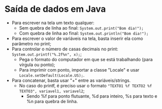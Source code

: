 # Saída de dados em Java

- Para escrever na tela um texto qualquer:
  - Sem quebra de linha ao final: `System.out.print("Bom dia!");`
  - Com quebra de linha ao final: `System.out.println("Bom dia!");`
- Para escrever o valor de variáveis na tela, basta inserir ela como parâmetro no print;
- Para controlar o número de casas decimais no print: `System.out.printf("%.2f%n", x);`;
  - Pega o formato do computador em que se está trabalhando (para vírgula ou ponto);
  - Para imprimir com ponto, importar a classe "Locale" e usar `Locale.setDefault(Locale.US);`.
- Para concatenar, basta usar "+" entre as variáveis/strings.
  - No caso do printf, é preciso usar o formato `"TEXTO1 %f TEXTO2 %f TEXTO3", variavel1, variavel2`;
    - Sendo %f para ponto flutuante, %d para inteiro, %s para texto e %n para quebra de linha.
